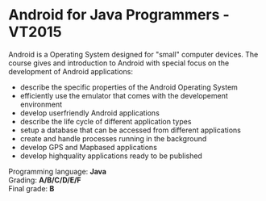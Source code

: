 # Android for Java Programmers - VT2015

Android is a Operating System designed for "small" computer devices. The course gives
and introduction to Android with special focus on the development of Android
applications:
- describe the specific properties of the Android Operating System
- efficiently use the emulator that comes with the developement environment
- develop userfriendly Android applications
- describe the life cycle of different application types
- setup a database that can be accessed from different applications
- create and handle processes running in the background
- develop GPS and Mapbased applications
- develop highquality applications ready to be published

Programming language: <b>Java</b><br>
Grading: <b>A/B/C/D/E/F</b><br>
Final grade: <b>B</b>
